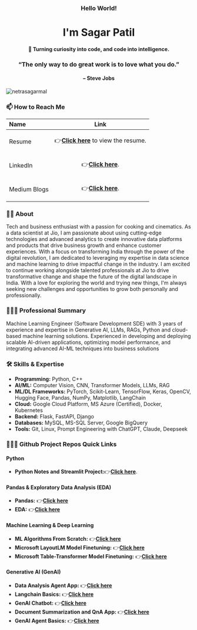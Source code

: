 <h3 align="center">Hello World!</h3>
<h1 align="center">I'm Sagar Patil</h1> 
<h4 align="center">🚀 Turning curiosity into code, and code into intelligence.</h4>

<h3 align="center">“The only way to do great work is to love what you do.”</h3>
<h4 align="center">– Steve Jobs</h4>

<p align="left"> <img src="https://komarev.com/ghpvc/?username=netrasagarmal&label=Profile%20views&color=0e75b6&style=flat" alt="netrasagarmal" /> </p>

<h3>📫 How to Reach Me</h3>

| Name            | Link |
| :---------------- | :------: | 
| Resume        |<p>👉<a href="https://drive.google.com/file/d/1OztYBx66OLTYRgtgTEbo2MUU4rYTEAIR/view?usp=sharing" target="_blank"><strong>Click here</strong></a> to view the resume.</p>|
| LinkedIn          |<p>👉<a href="https://www.linkedin.com/in/sagarpatil2000/" target="_blank"><strong>Click here</strong></a>.</p> |
| Medium Blogs    |<p>👉<a href="https://medium.com/@sagarpatil2000" target="_blank"><strong>Click here</strong></a>.</p>|


<h3 align="left">👨🏻 About</h3>
<p align="left"> Tech and business enthusiast with a passion for cooking and cinematics. As a data scientist at Jio, I am passionate about using cutting-edge technologies and advanced analytics to create innovative data platforms and products that drive business growth and enhance customer experiences. With a focus on transforming India through the power of the digital revolution, I am dedicated to leveraging my expertise in data science and machine learning to drive impactful change in the industry. I am excited to continue working alongside talented professionals at Jio to drive transformative change and shape the future of the digital landscape in India. With a love for exploring the world and trying new things, I'm always seeking new challenges and opportunities to grow both personally and professionally. </p>


<h3 align="left">👨🏻‍💼 Professional Summary</h3>
<p align="left"> Machine Learning Engineer (Software Development SDE) with 3 years of experience and expertise in Generative AI, LLMs, RAGs, Python and cloud-based machine learning solutions. Experienced in developing and deploying scalable AI-driven applications, optimizing model performance, and integrating advanced AI-ML techniques into business solutions </p>

<h3 align="left">🛠 Skills & Expertise</h3>
<ul>
  <li><strong>Programming:</strong> Python, C++</li>
  <li><strong>AI/ML:</strong> Computer Vision, CNN, Transformer Models, LLMs, RAG</li>
  <li><strong>ML/DL Frameworks:</strong> PyTorch, Scikit-Learn, TensorFlow, Keras, OpenCV, Hugging Face, Pandas, NumPy, Matplotlib, LangChain</li>
  <li><strong>Cloud:</strong> Google Cloud Platform, MS Azure (Certified), Docker, Kubernetes</li>
  <li><strong>Backend:</strong> Flask, FastAPI, Django</li>
  <li><strong>Databases:</strong> MySQL, MS-SQL Server, Google BigQuery</li>
  <li><strong>Tools:</strong> Git, Linux, Prompt Engineering with ChatGPT, Claude, Deepseek</li>
</ul>

<h3 align="left">👨🏻‍💻 Github Project Repos Quick Links</h3>
<h4 align="left">Python</h4>
<ul>
  <li>
    <strong>Python Notes and Streamlit Project:</strong>👉<a href="https://github.com/netrasagarmal/python_projects" target="_blank"><strong>Click here</strong></a>.
  </li>
</ul>

<h4 align="left">Pandas & Exploratory Data Analysis (EDA)</h4>
<ul>
  <li><strong>Pandas:</strong> 👉<a href="https://github.com/netrasagarmal/python_projects" target="_blank"><strong>Click here</strong></a></li>
  <li><strong>EDA:</strong> 👉<a href="https://github.com/netrasagarmal/python_projects" target="_blank"><strong>Click here</strong></a></li>
</ul>

<h4 align="left">Machine Learning & Deep Learning</h4>
<ul>
  <li><strong>ML Algorithms From Scratch:</strong> 👉<a href="https://github.com/netrasagarmal/ml_projects" target="_blank"><strong>Click here</strong></a></li>
  <li><strong>Microsoft LayoutLM Model Finetuning:</strong> 👉<a href="https://github.com/netrasagarmal/layoutlmv3" target="_blank"><strong>Click here</strong></a></li>
  <li><strong>Microsoft Table-Transformer Model Finetuning:</strong> 👉<a href="https://github.com/netrasagarmal/table_transformer" target="_blank"><strong>Click here</strong></a></li>
</ul>

<h4 align="left">Generative AI (GenAI)</h4>
<ul>
  <li><strong>Data Analysis Agent App:</strong> 👉<a href="https://github.com/netrasagarmal/company_sales_data_qna_using_genai" target="_blank"><strong>Click here</strong></a></li>
  <li><strong>Langchain Basics:</strong> 👉<a href="https://github.com/netrasagarmal/langchain_basics_genai" target="_blank"><strong>Click here</strong></a></li>
  <li><strong>GenAI Chatbot:</strong> 👉<a href="https://github.com/netrasagarmal/genai_chatbot" target="_blank"><strong>Click here</strong></a></li>
  <li><strong>Document Summarization and QnA App:</strong> 👉<a href="https://github.com/netrasagarmal/document_qna_and_summarization" target="_blank"><strong>Click here</strong></a></li>
  <li><strong>GenAI Agent Basics:</strong> 👉<a href="https://github.com/netrasagarmal/agentic_ai" target="_blank"><strong>Click here</strong></a></li>
</ul>



